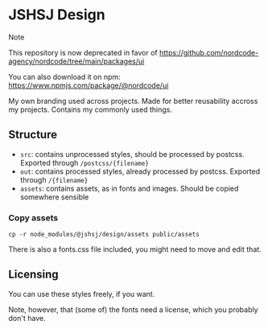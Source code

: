 # JSHSJ Design

> [!NOTE]
>
> This repository is now deprecated in favor of https://github.com/nordcode-agency/nordcode/tree/main/packages/ui
>
> You can also download it on npm: https://www.npmjs.com/package/@nordcode/ui

My own branding used across projects.
Made for better reusability accross my projects. Contains my commonly used things.

## Structure

* `src`: contains unprocessed styles, should be processed by postcss. Exported through `/postcss/{filename}`
* `out`: contains processed styles, already processed by postcss. Exported through `/{filename}`
* `assets`: contains assets, as in fonts and images. Should be copied somewhere sensible

### Copy assets

    cp -r node_modules/@jshsj/design/assets public/assets

There is also a fonts.css file included, you might need to move and edit that.

## Licensing

You can use these styles freely, if you want.

Note, however, that (some of) the fonts need a license, which you probably don't have.
